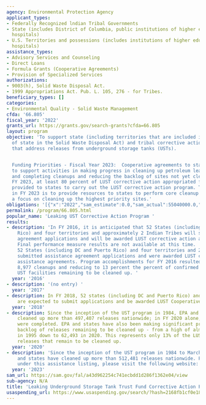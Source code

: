 ```yaml
---
agency: Environmental Protection Agency
applicant_types:
- Federally Recognized lndian Tribal Governments
- State (includes District of Columbia, public institutions of higher education and
  hospitals)
- U.S. Territories and possessions (includes institutions of higher education and
  hospitals)
assistance_types:
- Advisory Services and Counseling
- Direct Loans
- Formula Grants (Cooperative Agreements)
- Provision of Specialized Services
authorizations:
- 9003(h), Solid Waste Disposal Act.
- 1999 Appropriations Act. Pub. L. 105, 276 - for Tribes.
beneficiary_types: []
categories:
- Environmental Quality - Solid Waste Management
cfda: '66.805'
fiscal_year: '2022'
grants_url: https://grants.gov/search-grants?cfda=66.805
layout: program
objective: 'To support state (including territories that are included in the definition
  of state in the Solid Waste Disposal Act) and tribal corrective action programs
  that address releases from underground storage tanks (USTs).


  Funding Priorities - Fiscal Year 2023:  Cooperative agreements to states and tribes
  to support activities in making progress in cleaning up petroleum leaks by initiating
  and completing cleanups and reducing the backlog of sites not yet cleaned up. In
  FY 2023, at least 80 percent of LUST corrective action appropriated funds will be
  provided to states to carry out the LUST corrective action program. The priority
  in FY 2023 is to provide resources to states to perform core cleanup work, with
  a focus on cleaning up the highest priority sites.'
obligations: '[{"x":"2022","sam_estimate":0.0,"sam_actual":55040000.0,"usa_spending_actual":45707932.0},{"x":"2023","sam_estimate":55040000.0,"sam_actual":0.0,"usa_spending_actual":57219007.0},{"x":"2024","sam_estimate":55040000.0,"sam_actual":0.0,"usa_spending_actual":62542577.0}]'
permalink: /program/66.805.html
popular_name: 'Leaking UST Corrective Action Program '
results:
- description: 'In FY 2016, it is anticipated that 52 States (including DC and Puerto
    Rico) and four territories and approximately 2 Indian Tribes will submit assistance
    agreement applications and will be awarded LUST corrective action assistance agreements.
    Final performance measure results are not available at this time.  In FY 2016,
    52 States (including DC and Puerto Rico) and four territories and 2 Indian Tribes
    submitted assistance agreement applications and were awarded LUST corrective action
    assistance agreements. Program accomplishments for FY 2016 resulted in completing
    8,977 cleanups and reducing to 13 percent the percent of confirmed releases as
    UST facilities remaining to be cleaned up. '
  year: '2016'
- description: '(no entry) '
  year: '2017'
- description: In FY 2018, 52 states (including DC and Puerto Rico) and four territories
    are expected to submit applications and be awarded LUST Cooperative Agreements.
  year: '2018'
- description: Since the inception of the UST program in 1984, EPA and states have
    cleaned up more than 497,407 releases nationwide; in FY 2020 alone, 7,211 cleanups
    were completed. EPA and states have also been making significant progress in the
    backlog of releases remaining to be cleaned up - from a high of almost 172,000
    in 1995 down to 62,493 in 2020. This represents only 13% of the LUST backlog of
    releases that remain to be cleaned up.
  year: '2020'
- description: 'Since the inception of the UST program in 1984 to March 2023, EPA
    and states have cleaned up more than 512,481 releases nationwide. For accomplishments
    under this assistance listing, please visit the following website: https://www.epa.gov/ust/ust-performance-measures.'
  year: '2023'
sam_url: https://sam.gov/fal/a43d962254c741ecbdd1d286f1362e04/view
sub-agency: N/A
title: 'Leaking Underground Storage Tank Trust Fund Corrective Action Program '
usaspending_url: https://www.usaspending.gov/search/?hash=2168fb1cf0e18fb6e71dccaf772e402d
---
```

